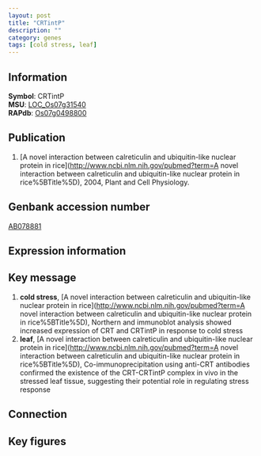 ```yaml
---
layout: post
title: "CRTintP"
description: ""
category: genes
tags: [cold stress, leaf]
---
```


## Information
__Symbol__: CRTintP  
__MSU__: [LOC_Os07g31540](http://rice.plantbiology.msu.edu/cgi-bin/ORF_infopage.cgi?orf=LOC_Os07g31540)  
__RAPdb__: [Os07g0498800](http://rapdb.dna.affrc.go.jp/viewer/gbrowse_details/irgsp1?name=Os07g0498800)  

## Publication
1. [A novel interaction between calreticulin and ubiquitin-like nuclear protein in rice](http://www.ncbi.nlm.nih.gov/pubmed?term=A novel interaction between calreticulin and ubiquitin-like nuclear protein in rice%5BTitle%5D), 2004, Plant and Cell Physiology.

## Genbank accession number
[AB078881](http://www.ncbi.nlm.nih.gov/nuccore/AB078881)  

## Expression information

## Key message
1. __cold stress__, [A novel interaction between calreticulin and ubiquitin-like nuclear protein in rice](http://www.ncbi.nlm.nih.gov/pubmed?term=A novel interaction between calreticulin and ubiquitin-like nuclear protein in rice%5BTitle%5D),  Northern and immunoblot analysis showed increased expression of CRT and CRTintP in response to cold stress
2. __leaf__, [A novel interaction between calreticulin and ubiquitin-like nuclear protein in rice](http://www.ncbi.nlm.nih.gov/pubmed?term=A novel interaction between calreticulin and ubiquitin-like nuclear protein in rice%5BTitle%5D),  Co-immunoprecipitation using anti-CRT antibodies confirmed the existence of the CRT-CRTintP complex in vivo in the stressed leaf tissue, suggesting their potential role in regulating stress response

## Connection

## Key figures


